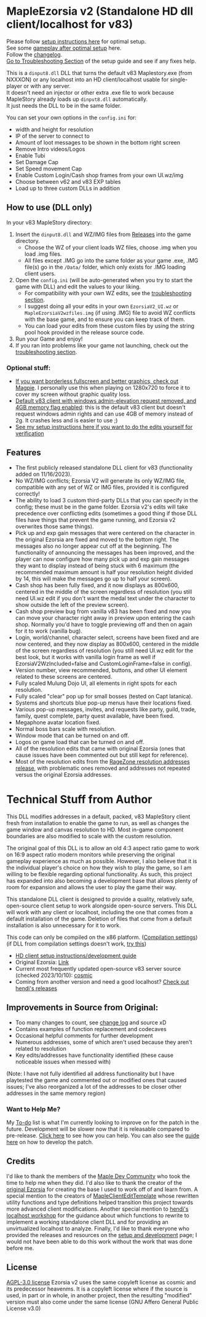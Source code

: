 # MapleEzorsia v2 (Standalone HD dll client/localhost for v83)

Please follow [setup instructions here](https://github.com/444Ro666/MapleEzorsia-v2/wiki/v83%E2%80%90Client%E2%80%90Setup%E2%80%90and%E2%80%90Development%E2%80%90Guide) for optimal setup.  
See some [gameplay after optimal setup](https://www.youtube.com/watch?v=HxGKn0EjPC0) here.  
Follow the [changelog](https://github.com/444Ro666/MapleEzorsia-v2/wiki/Change-Log).  
[Go to Troubleshooting Section](https://github.com/444Ro666/MapleEzorsia-v2/wiki/v83%E2%80%90Client%E2%80%90Setup%E2%80%90and%E2%80%90Development%E2%80%90Guide#troubleshooting) of the setup guide and see if any fixes help.  
  
This is a `dinput8.dll` DLL that turns the default v83 Maplestory.exe (from NXXXON) or any localhost into an HD client/localhost usable for single-player or with any server.  
It doesn't need an injector or other extra .exe file to work because MapleStory already loads up `dinput8.dll` automatically.  
It just needs the DLL to be in the same folder.
  
You can set your own options in the `config.ini` for:
- width and height for resolution
- IP of the server to connect to
- Amount of loot messages to be shown in the bottom right screen
- Remove Intro videos/Logos
- Enable Tubi
- Set Damage Cap
- Set Speed movement Cap
- Enable Custom Login/Cash shop frames from your own UI.wz/img
- Choose between v62 and v83 EXP tables
- Load up to three custom DLLs in addition
  
## How to use (DLL only)

In your v83 MapleStory directory:
1. Insert the `dinput8.dll` and WZ/IMG files from [Releases](https://github.com/Phantomeis/MapleEzorsia-v2/tree/main/Release) into the game directory.
   - Choose the WZ of your client loads WZ files, choose .img when you load .img files.
   - All files except .IMG go into the same folder as your game .exe, .IMG file(s) go in the `/Data/` folder, which only exists for .IMG loading client users.
2. Open the `config.ini` (will be auto-generated when you try to start the game with DLL) and edit the values to your liking.
   - For compatibility with your own WZ edits, see the [troubleshooting section](https://github.com/phantomeis/MapleEzorsia-v2/wiki/v83%E2%80%90Client%E2%80%90Setup%E2%80%90and%E2%80%90Development%E2%80%90Guide#Troubleshooting).
   - I suggest doing all your edits in your own `EzorsiaV2_UI.wz` or `MapleEzorsiaV2wzfiles.img` (if using .IMG) file to avoid WZ conflicts with the base game, and to ensure you can keep track of them.
   - You can load your edits from these custom files by using the string pool hook provided in the release source code.
3. Run your Game and enjoy!
4. If you ran into problems like your game not launching, check out the [troubleshooting section](https://github.com/phantomeis/MapleEzorsia-v2/wiki/v83%E2%80%90Client%E2%80%90Setup%E2%80%90and%E2%80%90Development%E2%80%90Guide#Troubleshooting).

### Optional stuff: 
- [If you want borderless fullscreen and better graphics, check out Magpie](https://github.com/Blinue/Magpie). I personally use this when playing on 1280x720 to force it to cover my screen without graphic quality loss.
- [Default v83 client with windows admin-elevation request removed, and 4GB memory flag enabled](https://mega.nz/file/9uNmHIAZ#zzE7t7T6wQyDbJrHJxgw-AOlmzzwCpLrOKmoUlec_5E): this is the default v83 client but doesn't request windows admin rights and can use 4GB of memory instead of 2g. It crashes less and is easier to use ;) 
- [See my setup instructions here if you want to do the edits yourself for verification](https://github.com/444Ro666/MapleEzorsia-v2/wiki/v83%E2%80%90Client%E2%80%90Setup%E2%80%90and%E2%80%90Development%E2%80%90Guide)

## Features
- The first publicly released standalone DLL client for v83 (functionality added on 11/16/2023).
- No WZ/IMG conflicts; Ezorsia V2 will generate its only WZ/IMG file, compatible with any set of WZ or IMG files, provided it is configured correctly!
- The ability to load 3 custom third-party DLLs that you can specify in the config; these must be in the game folder. Ezorsia v2's edits will take precedence over conflicting edits (sometimes a good thing if those DLL files have things that prevent the game running, and Ezorsia v2 overwrites those same things).
- Pick up and exp gain messages that were centered on the character in the original Ezorsia are fixed and moved to the bottom right. The messages also no longer appear cut off at the beginning. The functionality of announcing the messages has been improved, and the player can now configure how many pick up and exp gain messages they want to display instead of being stuck with 6 maximum (the recommended maximum amount is half your resolution height divided by 14, this will make the messages go up to half your screen).
- Cash shop has been fully fixed, and it now displays as 800x600, centered in the middle of the screen regardless of resolution (you still need UI.wz edit if you don't want the medal text under the character to show outside the left of the preview screen).
- Cash shop preview bug from vanilla v83 has been fixed and now you can move your character right away in preview upon entering the cash shop. Normally you'd have to toggle previewing off and then on again for it to work (vanilla bug).
- Login, world/channel, character select, screens have been fixed and are now centered, and they now display as 800x600, centered in the middle of the screen regardless of resolution (you still need UI.wz edit for the best look, but it works with vanilla login frame as well if EzorsiaV2WzIncluded=false and CustomLoginFrame=false in config).
- Version number, view recommended, buttons, and other UI element related to these screens are centered.
- Fully scaled Mulung Dojo UI, all elements in right spots for each resolution.
- Fully scaled "clear" pop up for small bosses (tested on Capt latanica).
- Systems and shortcuts blue pop-up menus have their locations fixed.
- Various pop-up messages, invites, and requests like party, guild, trade, family, quest complete, party quest available, have been fixed.
- Megaphone avatar location fixed.
- Normal boss bars scale with resolution.
- Window mode that can be turned on and off.
- Logos on game load that can be turned on and off.
- All of the resolution edits that came with original Ezorsia (ones that cause issues have been commented out but still kept for reference).
- Most of the resolution edits from the [RageZone resolution addresses release](https://forum.ragezone.com/threads/all-addresses-for-v83-resolution-change.1161938/), with problematic ones removed and addresses not repeated versus the original Ezorsia addresses.

# Technical Stuff from Author
This DLL modifies addresses in a default, packed, v83 MapleStory client fresh from installation to enable the game to run, as well as changes the game window and canvas resolution to HD. Most in-game component boundaries are also modified to scale with the custom resolution.

The original goal of this DLL is to allow an old 4:3 aspect ratio game to work on 16:9 aspect ratio modern monitors while preserving the original gameplay experience as much as possible. However, I also believe that it is the individual player's choice on how they wish to play the game, so I am willing to be flexible regarding optional functionality. As such, this project has expanded into also becoming a development base that allows plenty of room for expansion and allows the user to play the game their way.

This standalone DLL client is designed to provide a quality, relatively safe, open-source client setup to work alongside open-source servers. This DLL will work with any client or localhost, including the one that comes from a default installation of the game. Deletion of files that come from a default installation is also unnecessary for it to work.

This code can only be compiled on the x86 platform. ([Compilation settings](https://www.mediafire.com/view/9ssrqg8eiwbh0k1/buildsettings2.png/file)) (if DLL from compilation settings doesn't work, [try this](images/compilationdoesntwork1.jpg))

- [HD client setup instructions/development guide](https://github.com/444Ro666/MapleEzorsia-v2/wiki/v83%E2%80%90Client%E2%80%90Setup%E2%80%90and%E2%80%90Development%E2%80%90Guide)
- Original Ezorsia: [Link](https://github.com/izarooni/MapleEzorsia)
- Current most frequently updated open-source v83 server source (checked 2023/10/10): [cosmic](https://github.com/P0nk/Cosmic)
- Coming from another version and need a good localhost? [Check out hendi's releases](https://forum.ragezone.com/threads/localhost-workshop.1202021/)

## Improvements in Source from Original:
- Too many changes to count, see [change log](https://github.com/444Ro666/MapleEzorsia-v2/wiki/Change-Log) and source xD
- Contains examples of function replacement and codecaves
- Occasional helpful comments for further development
- Numerous addresses, some of which aren't used because they aren't related to resolution
- Key edits/addresses have functionality identified (these cause noticeable issues when messed with)

(Note: I have not fully identified all address functionality but I have playtested the game and commented out or modified ones that caused issues; I've also reorganized a lot of the addresses to be closer other addresses in the same memory region)

### Want to Help Me?
My [To-do](https://github.com/444Ro666/MapleEzorsia-v2/wiki/my-to%E2%80%90do-list) list is what I'm currently looking to improve on for the patch in the future. Development will be slower now that it is releasable compared to pre-release. [Click here](https://github.com/444Ro666/MapleEzorsia-v2/blob/main/CONTRIBUTING.md) to see how you can help. You can also see the [guide here](https://github.com/444Ro666/MapleEzorsia-v2/wiki/v83%E2%80%90Client%E2%80%90Setup%E2%80%90and%E2%80%90Development%E2%80%90Guide) on how to develop the patch.

## Credits
I'd like to thank the members of the [Maple Dev Community](https://discord.gg/DU8j6xrW) who took the time to help me when they did. I'd also like to thank the creator of the [original Ezorsia](https://github.com/izarooni/MapleEzorsia) for creating the base I used to work off of and learn from. A special mention to the creators of [MapleClientEditTemplate](https://github.com/MapleStory-Archive/MapleClientEditTemplate) whose rewritten utility functions and type definitions helped transition this project towards more advanced client modifications. Another special mention to [hendi's localhost workshop](https://forum.ragezone.com/threads/localhost-workshop.1202021/) for the guidance about which functions to rewrite to implement a working standalone client DLL and for providing an unvirtualized localhost to analyze. Finally, I'd like to thank everyone who provided the releases and resources on the [setup and development](https://github.com/444Ro666/MapleEzorsia-v2/wiki/v83%E2%80%90Client%E2%80%90Setup%E2%80%90and%E2%80%90Development%E2%80%90Guide) page; I would not have been able to do this work without the work that was done before me.

## License

[AGPL-3.0 license](https://github.com/444Ro666/MapleEzorsia-v2/blob/main/LICENSE) Ezorsia v2 uses the same copyleft license as cosmic and its predecessor heavenms. It is a copyleft license where if the source is used, in part or in whole, in another project, then the resulting "modified" version must also come under the same license (GNU Affero General Public License v3.0)
